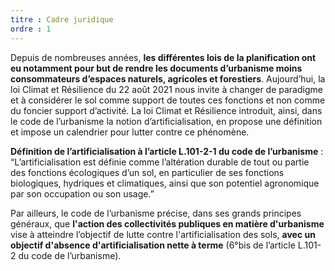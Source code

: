 ```yaml
---
titre : Cadre juridique
ordre : 1
---
```

Depuis de nombreuses années, **les différentes lois de la planification ont eu notamment pour but de rendre les documents d’urbanisme moins consommateurs d’espaces naturels, agricoles et forestiers**. Aujourd’hui, la loi Climat et Résilience du 22 août 2021 nous invite à changer de paradigme et à considérer le sol comme support de toutes ces fonctions et non comme du foncier support d’activité. La loi Climat et Résilience introduit, ainsi, dans le code de l’urbanisme la notion d’artificialisation, en propose une définition et impose un calendrier pour lutter contre ce phénomène.

**Définition de l’artificialisation à l’article L.101-2-1 du code de l’urbanisme** : “L’artificialisation est définie comme l’altération durable de tout ou partie des fonctions écologiques d’un sol, en particulier de ses fonctions biologiques, hydriques et climatiques, ainsi que son potentiel agronomique par son occupation ou son usage.”

Par ailleurs, le code de l’urbanisme précise, dans ses grands principes généraux, que **l'action des collectivités publiques en matière d'urbanisme** vise à atteindre l’objectif de lutte contre l'artificialisation des sols, **avec un objectif d'absence d'artificialisation nette à terme** (6°bis de l’article L.101-2 du code de l’urbanisme).